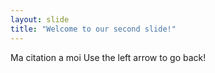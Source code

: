 ```yaml
---
layout: slide
title: "Welcome to our second slide!"
---
```

Ma citation a moi
Use the left arrow to go back!